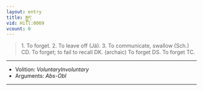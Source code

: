 ```yaml
---
layout: entry
title: སྐྱུད་
vid: Hill:0069
vcount: 0
---
```

> 1\. To forget\. 2\. To leave off (Jä)\. 3\. To communicate, swallow (Sch\.) CD\. To forget; to fail to recall DK\. (archaic) To forget DS\. To forget TC\.

---
* Volition: _VoluntaryInvoluntary_
* Arguments: _Abs-Obl_

---

